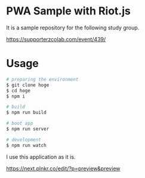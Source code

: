 # PWA Sample with Riot.js
It is a sample repository for the following study group.

https://supporterzcolab.com/event/439/

# Usage

```bash
# preparing the environment
$ git clone hoge
$ cd hoge
$ npm i

# build
$ npm run build

# boot app
$ npm run server

# development
$ npm run watch

```

I use this application as it is.

https://next.plnkr.co/edit/?p=preview&preview
